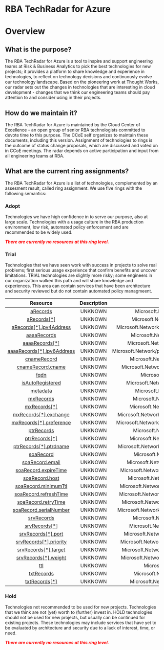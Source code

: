 
RBA TechRadar for Azure
=======================

# Overview

## What is the purpose?


The RBA TechRadar for Azure is a tool to inspire and support engineering teams at Risk & Business Analytics to pick the best technologies for new projects; it provides a platform to share knowledge and experience in technologies, to reflect on technology decisions and continuously evolve our technology landscape.  Based on the pioneering work at Thought Works, our radar sets out the changes in technologies that are interesting in cloud development - changes that we think our engineering teams should pay attention to and consider using in their projects.
## How do we maintain it?


The RBA TechRadar for Azure is maintained by the Cloud Center of Excellence - an open group of senior RBA technologists committed to devote time to this purpose.  The CCoE self organizes to maintain these documents, including this version.  Assignment of technologies to rings is the outcome of status change proposals, which are discussed and voted on in CCoE meetings.  The radar depends on active participation and input from all engineering teams at RBA.
## What are the current ring assignments?


The RBA TechRadar for Azure is a list of technologies, complemented by an assesment result, called ring assignment.  We use five rings with the following semantics:
### Adopt


Technologies we have high confidence in to serve our purpose, also at large scale.  Technologies with a usage culture in the RBA production environment, low risk, automated policy enforcement and are recommended to be widely used.  
  
***<font color="red"> There are currently no resources at this ring level. </font>***
### Trial


Technologies that we have seen work with success in projects to solve real problems;  first serious usage experience that confirm benefits and uncover limitations.  TRIAL technologies are slightly more risky; some engineers in our organization walked this path and will share knowledge and experiences.  This area can contain services that have been architecture and security reviewed but do not contain automated policy managmeent.  

|Resource|Description|Path|Status|
| :---: | :---: | :---: | :---: |
|[aRecords](https://github.com/openrba/python-azure-techradar/Microsoft.Network/privateDnsZones/A/aRecords/README.md)|UNKNOWN|Microsoft.Network/privateDnsZones/A/aRecords|TRIAL|
|[aRecords[*]](https://github.com/openrba/python-azure-techradar/Microsoft.Network/privateDnsZones/A/aRecords[*]/README.md)|UNKNOWN|Microsoft.Network/privateDnsZones/A/aRecords[*]|TRIAL|
|[aRecords[*].ipv4Address](https://github.com/openrba/python-azure-techradar/Microsoft.Network/privateDnsZones/A/aRecords[*].ipv4Address/README.md)|UNKNOWN|Microsoft.Network/privateDnsZones/A/aRecords[*].ipv4Address|TRIAL|
|[aaaaRecords](https://github.com/openrba/python-azure-techradar/Microsoft.Network/privateDnsZones/A/aaaaRecords/README.md)|UNKNOWN|Microsoft.Network/privateDnsZones/A/aaaaRecords|TRIAL|
|[aaaaRecords[*]](https://github.com/openrba/python-azure-techradar/Microsoft.Network/privateDnsZones/A/aaaaRecords[*]/README.md)|UNKNOWN|Microsoft.Network/privateDnsZones/A/aaaaRecords[*]|TRIAL|
|[aaaaRecords[*].ipv6Address](https://github.com/openrba/python-azure-techradar/Microsoft.Network/privateDnsZones/A/aaaaRecords[*].ipv6Address/README.md)|UNKNOWN|Microsoft.Network/privateDnsZones/A/aaaaRecords[*].ipv6Address|TRIAL|
|[cnameRecord](https://github.com/openrba/python-azure-techradar/Microsoft.Network/privateDnsZones/A/cnameRecord/README.md)|UNKNOWN|Microsoft.Network/privateDnsZones/A/cnameRecord|TRIAL|
|[cnameRecord.cname](https://github.com/openrba/python-azure-techradar/Microsoft.Network/privateDnsZones/A/cnameRecord.cname/README.md)|UNKNOWN|Microsoft.Network/privateDnsZones/A/cnameRecord.cname|TRIAL|
|[fqdn](https://github.com/openrba/python-azure-techradar/Microsoft.Network/privateDnsZones/A/fqdn/README.md)|UNKNOWN|Microsoft.Network/privateDnsZones/A/fqdn|TRIAL|
|[isAutoRegistered](https://github.com/openrba/python-azure-techradar/Microsoft.Network/privateDnsZones/A/isAutoRegistered/README.md)|UNKNOWN|Microsoft.Network/privateDnsZones/A/isAutoRegistered|TRIAL|
|[metadata](https://github.com/openrba/python-azure-techradar/Microsoft.Network/privateDnsZones/A/metadata/README.md)|UNKNOWN|Microsoft.Network/privateDnsZones/A/metadata|TRIAL|
|[mxRecords](https://github.com/openrba/python-azure-techradar/Microsoft.Network/privateDnsZones/A/mxRecords/README.md)|UNKNOWN|Microsoft.Network/privateDnsZones/A/mxRecords|TRIAL|
|[mxRecords[*]](https://github.com/openrba/python-azure-techradar/Microsoft.Network/privateDnsZones/A/mxRecords[*]/README.md)|UNKNOWN|Microsoft.Network/privateDnsZones/A/mxRecords[*]|TRIAL|
|[mxRecords[*].exchange](https://github.com/openrba/python-azure-techradar/Microsoft.Network/privateDnsZones/A/mxRecords[*].exchange/README.md)|UNKNOWN|Microsoft.Network/privateDnsZones/A/mxRecords[*].exchange|TRIAL|
|[mxRecords[*].preference](https://github.com/openrba/python-azure-techradar/Microsoft.Network/privateDnsZones/A/mxRecords[*].preference/README.md)|UNKNOWN|Microsoft.Network/privateDnsZones/A/mxRecords[*].preference|TRIAL|
|[ptrRecords](https://github.com/openrba/python-azure-techradar/Microsoft.Network/privateDnsZones/A/ptrRecords/README.md)|UNKNOWN|Microsoft.Network/privateDnsZones/A/ptrRecords|TRIAL|
|[ptrRecords[*]](https://github.com/openrba/python-azure-techradar/Microsoft.Network/privateDnsZones/A/ptrRecords[*]/README.md)|UNKNOWN|Microsoft.Network/privateDnsZones/A/ptrRecords[*]|TRIAL|
|[ptrRecords[*].ptrdname](https://github.com/openrba/python-azure-techradar/Microsoft.Network/privateDnsZones/A/ptrRecords[*].ptrdname/README.md)|UNKNOWN|Microsoft.Network/privateDnsZones/A/ptrRecords[*].ptrdname|TRIAL|
|[soaRecord](https://github.com/openrba/python-azure-techradar/Microsoft.Network/privateDnsZones/A/soaRecord/README.md)|UNKNOWN|Microsoft.Network/privateDnsZones/A/soaRecord|TRIAL|
|[soaRecord.email](https://github.com/openrba/python-azure-techradar/Microsoft.Network/privateDnsZones/A/soaRecord.email/README.md)|UNKNOWN|Microsoft.Network/privateDnsZones/A/soaRecord.email|TRIAL|
|[soaRecord.expireTime](https://github.com/openrba/python-azure-techradar/Microsoft.Network/privateDnsZones/A/soaRecord.expireTime/README.md)|UNKNOWN|Microsoft.Network/privateDnsZones/A/soaRecord.expireTime|TRIAL|
|[soaRecord.host](https://github.com/openrba/python-azure-techradar/Microsoft.Network/privateDnsZones/A/soaRecord.host/README.md)|UNKNOWN|Microsoft.Network/privateDnsZones/A/soaRecord.host|TRIAL|
|[soaRecord.minimumTtl](https://github.com/openrba/python-azure-techradar/Microsoft.Network/privateDnsZones/A/soaRecord.minimumTtl/README.md)|UNKNOWN|Microsoft.Network/privateDnsZones/A/soaRecord.minimumTtl|TRIAL|
|[soaRecord.refreshTime](https://github.com/openrba/python-azure-techradar/Microsoft.Network/privateDnsZones/A/soaRecord.refreshTime/README.md)|UNKNOWN|Microsoft.Network/privateDnsZones/A/soaRecord.refreshTime|TRIAL|
|[soaRecord.retryTime](https://github.com/openrba/python-azure-techradar/Microsoft.Network/privateDnsZones/A/soaRecord.retryTime/README.md)|UNKNOWN|Microsoft.Network/privateDnsZones/A/soaRecord.retryTime|TRIAL|
|[soaRecord.serialNumber](https://github.com/openrba/python-azure-techradar/Microsoft.Network/privateDnsZones/A/soaRecord.serialNumber/README.md)|UNKNOWN|Microsoft.Network/privateDnsZones/A/soaRecord.serialNumber|TRIAL|
|[srvRecords](https://github.com/openrba/python-azure-techradar/Microsoft.Network/privateDnsZones/A/srvRecords/README.md)|UNKNOWN|Microsoft.Network/privateDnsZones/A/srvRecords|TRIAL|
|[srvRecords[*]](https://github.com/openrba/python-azure-techradar/Microsoft.Network/privateDnsZones/A/srvRecords[*]/README.md)|UNKNOWN|Microsoft.Network/privateDnsZones/A/srvRecords[*]|TRIAL|
|[srvRecords[*].port](https://github.com/openrba/python-azure-techradar/Microsoft.Network/privateDnsZones/A/srvRecords[*].port/README.md)|UNKNOWN|Microsoft.Network/privateDnsZones/A/srvRecords[*].port|TRIAL|
|[srvRecords[*].priority](https://github.com/openrba/python-azure-techradar/Microsoft.Network/privateDnsZones/A/srvRecords[*].priority/README.md)|UNKNOWN|Microsoft.Network/privateDnsZones/A/srvRecords[*].priority|TRIAL|
|[srvRecords[*].target](https://github.com/openrba/python-azure-techradar/Microsoft.Network/privateDnsZones/A/srvRecords[*].target/README.md)|UNKNOWN|Microsoft.Network/privateDnsZones/A/srvRecords[*].target|TRIAL|
|[srvRecords[*].weight](https://github.com/openrba/python-azure-techradar/Microsoft.Network/privateDnsZones/A/srvRecords[*].weight/README.md)|UNKNOWN|Microsoft.Network/privateDnsZones/A/srvRecords[*].weight|TRIAL|
|[ttl](https://github.com/openrba/python-azure-techradar/Microsoft.Network/privateDnsZones/A/ttl/README.md)|UNKNOWN|Microsoft.Network/privateDnsZones/A/ttl|TRIAL|
|[txtRecords](https://github.com/openrba/python-azure-techradar/Microsoft.Network/privateDnsZones/A/txtRecords/README.md)|UNKNOWN|Microsoft.Network/privateDnsZones/A/txtRecords|TRIAL|
|[txtRecords[*]](https://github.com/openrba/python-azure-techradar/Microsoft.Network/privateDnsZones/A/txtRecords[*]/README.md)|UNKNOWN|Microsoft.Network/privateDnsZones/A/txtRecords[*]|TRIAL|

### Hold


Technologies not recommended to be used for new projects. Technologies that we think are not (yet) worth to (further) invest in.  HOLD technologies should not be used for new projects, but usually can be continued for existing projects.  These technologies may include services that have yet to be evaluated by architecture and security due to a lack of interest, time, or need.  
  
***<font color="red"> There are currently no resources at this ring level. </font>***